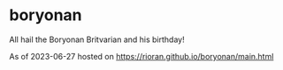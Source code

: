 # boryonan
All hail the Boryonan Britvarian and his birthday!

As of 2023-06-27 hosted on https://rioran.github.io/boryonan/main.html
